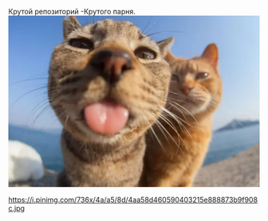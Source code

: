 Крутой репозиторий
-Крутого парня.
![Wpf](abebe.webp)

https://i.pinimg.com/736x/4a/a5/8d/4aa58d460590403215e888873b9f908c.jpg
